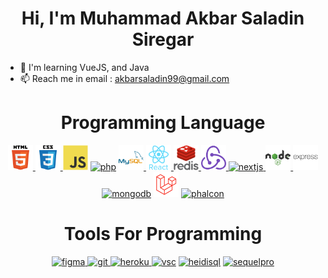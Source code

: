 <h1 align='center'>Hi, I'm Muhammad Akbar Saladin Siregar</h1>

- 🌱 I'm learning VueJS, and Java
- 📫 Reach me in email : akbarsaladin99@gmail.com

<h1 align='center'>Programming Language</h1>
<p align='center'>
<a href="https://www.w3.org/html/" target="_blank"> <img src="https://raw.githubusercontent.com/devicons/devicon/master/icons/html5/html5-original-wordmark.svg" alt="html5" width="40" height="40"/> </a><a href="https://www.w3schools.com/css/" target="_blank"> <img src="https://raw.githubusercontent.com/devicons/devicon/master/icons/css3/css3-original-wordmark.svg" alt="css3" width="40" height="40"/> </a> <a href="https://developer.mozilla.org/en-US/docs/Web/JavaScript" target="_blank"> <img src="https://raw.githubusercontent.com/devicons/devicon/master/icons/javascript/javascript-original.svg" alt="javascript" width="40" height="40"/></a>
<a href="https://php.net" target="_blank"> <img src="https://camo.githubusercontent.com/ee7c2a37b02913fa0c8391d5ac4902336333e57dde7ab47ace2fb2e01ed1682e/68747470733a2f2f7777772e7068702e6e65742f696d616765732f6c6f676f732f6e65772d7068702d6c6f676f2e737667" alt="php" width="40" height="40"/></a>
<a href="https://www.mysql.com/" target="_blank"> <img src="https://raw.githubusercontent.com/devicons/devicon/master/icons/mysql/mysql-original-wordmark.svg" alt="mysql" width="40" height="40"/> </a>
<a href="https://reactjs.org/" target="_blank"> <img src="https://raw.githubusercontent.com/devicons/devicon/master/icons/react/react-original-wordmark.svg" alt="react" width="40" height="40"/> </a> <a href="https://redis.io" target="_blank"> <img src="https://raw.githubusercontent.com/devicons/devicon/master/icons/redis/redis-original-wordmark.svg" alt="redis" width="40" height="40"/> </a> <a href="https://redux.js.org" target="_blank"> <img src="https://raw.githubusercontent.com/devicons/devicon/master/icons/redux/redux-original.svg" alt="redux" width="40" height="40"/> </a><a href="https://nextjs.org/" target="_blank"> <img src="https://camo.githubusercontent.com/f21f1fa29dfe5e1d0772b0efe2f43eca2f6dc14f2fede8d9cbef4a3a8210c91d/68747470733a2f2f6173736574732e76657263656c2e636f6d2f696d6167652f75706c6f61642f76313636323133303535392f6e6578746a732f49636f6e5f6c696768745f6261636b67726f756e642e706e67" alt="nextjs" width="40" height="40"/> </a><a href="https://nodejs.org" target="_blank"> <img src="https://raw.githubusercontent.com/devicons/devicon/master/icons/nodejs/nodejs-original-wordmark.svg" alt="nodejs" width="40" height="40"/> </a>
<a href="https://expressjs.com" target="_blank"> <img src="https://raw.githubusercontent.com/devicons/devicon/master/icons/express/express-original-wordmark.svg" alt="express" width="40" height="40"/></a>
<a href="https://www.mongodb.com/" target="_blank"> <img src="https://camo.githubusercontent.com/219d6a3630f0e1bf015780dec8b485c5bd09a541ae52ce3380c8ad0baf680622/68747470733a2f2f6d706e672e737562706e672e636f6d2f32303139303430312f7a73662f6b697373706e672d6d6f6e676f64622d646f63756d656e742d6f7269656e7465642d64617461626173652d6e6f73716c2d6f70656e73686966742d7765622d6170702d646576656c6f706d656e742d736572766369652d696e2d646568726164756e2d35636131623863623861306633322e333730383237383131353534313032343735353635352e6a7067" alt="mongodb" width="40" height="40"/></a>
<a href="https://www.laravel.com/" target="_blank"><img src="https://raw.githubusercontent.com/github/explore/56a826d05cf762b2b50ecbe7d492a839b04f3fbf/topics/laravel/laravel.png" alt="laravel" width="40" height="40"/></a>
<a href="https://phalcon.io/en-us" target="_blank"><img src="https://github.com/phalcon.png" alt="phalcon" width="40" height="40"/></a>
</p>

<h1 align='center'>Tools For Programming</h1>
<p align='center'>
<a href="https://www.figma.com/" target="_blank"> <img src="https://www.vectorlogo.zone/logos/figma/figma-icon.svg" alt="figma" width="40" height="40"/> </a> <a href="https://git-scm.com/" target="_blank"> <img src="https://www.vectorlogo.zone/logos/git-scm/git-scm-icon.svg" alt="git" width="40" height="40"/> </a> <a href="https://heroku.com" target="_blank"> <img src="https://www.vectorlogo.zone/logos/heroku/heroku-icon.svg" alt="heroku" width="40" height="40"/> </a>
<a href="https://code.visualstudio.com" target="_blank"> <img src="https://upload.wikimedia.org/wikipedia/commons/thumb/9/9a/Visual_Studio_Code_1.35_icon.svg/2048px-Visual_Studio_Code_1.35_icon.svg.png" alt="vsc" width="40" height="40"/></a>
<a href="https://www.heidisql.com/" target="_blank"> <img src="https://upload.wikimedia.org/wikipedia/commons/3/32/HeidiSQL_logo_image.png" alt="heidisql" width="40" height="40"/></a>
<a href="https://www.sequelpro.com/" target="_blank"> <img src="https://sequelpro.com/images/logo.png" alt="sequelpro" width="40" height="40"/></a>
 
</p>
